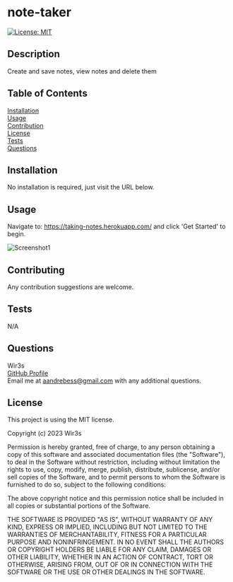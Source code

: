 # note-taker

[![License: MIT](https://img.shields.io/badge/License-MIT-yellow.svg)](https://opensource.org/licenses/MIT)

## Description

Create and save notes, view notes and delete them

## Table of Contents

[Installation](#installation)  
 [Usage](#usage)  
 [Contribution](#contribution)  
 [License](#license)  
 [Tests](#tests)  
 [Questions](#questions)

## Installation

No installation is required, just visit the URL below.

## Usage

Navigate to: https://taking-notes.herokuapp.com/ and click 'Get Started' to begin.

![Screenshot1](./images/teamnotes-sc1.png)

## Contributing

Any contribution suggestions are welcome.

## Tests

N/A

## Questions

Wir3s  
 [GitHub Profile](https://github.com/Wir3s)  
 Email me at aandrebess@gmail.com with any additional questions.

## License

This project is using the MIT license.

Copyright (c) 2023 Wir3s

Permission is hereby granted, free of charge, to any person obtaining a copy of this software and associated documentation files (the "Software"), to deal in the Software without restriction, including without limitation the rights to use, copy, modify, merge, publish, distribute, sublicense, and/or sell copies of the Software, and to permit persons to whom the Software is furnished to do so, subject to the following conditions:

The above copyright notice and this permission notice shall be included in all copies or substantial portions of the Software.

THE SOFTWARE IS PROVIDED "AS IS", WITHOUT WARRANTY OF ANY KIND, EXPRESS OR IMPLIED, INCLUDING BUT NOT LIMITED TO THE WARRANTIES OF MERCHANTABILITY, FITNESS FOR A PARTICULAR PURPOSE AND NONINFRINGEMENT. IN NO EVENT SHALL THE AUTHORS OR COPYRIGHT HOLDERS BE LIABLE FOR ANY CLAIM, DAMAGES OR OTHER LIABILITY, WHETHER IN AN ACTION OF CONTRACT, TORT OR OTHERWISE, ARISING FROM, OUT OF OR IN CONNECTION WITH THE SOFTWARE OR THE USE OR OTHER DEALINGS IN THE SOFTWARE.
